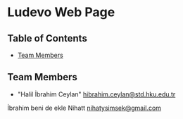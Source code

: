 # Ludevo Web Page

## Table of Contents

* [Team Members](#team-members)

## <a name="team-members"></a>Team Members
* "Halil İbrahim Ceylan" <hibrahim.ceylan@std.hku.edu.tr>

İbrahim beni de ekle
Nihatt nihatysimsek@gmail.com
